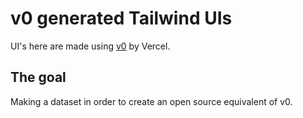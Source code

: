 # v0 generated Tailwind UIs

UI's here are made using [v0](https://v0.dev) by Vercel.

## The goal

Making a dataset in order to create an open source equivalent of v0. 